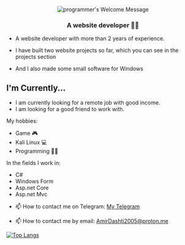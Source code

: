 <p align="center">
		<img alt="programmer's Welcome Message"
			 src="https://readme-typing-svg.herokuapp.com?size=30&background=45E5FF00&center=true&vCenter=true&lines=%F0%9F%91%8B%F0%9F%8F%BC+Hi+I'm+Amir">
</p>


<h3 align="center">A website developer 👨‍💻</h3>


<ul>
<li><p>A website developer with more than 2 years of experience.</p></li>
<li><p>I have built two website projects so far, which you can see in the projects section</p></li>
<li><p>And I also made some small software for Windows</p></li>
</ul>


## I'm Currently...
* I am currently looking for a remote job with good income.
* I am looking for a good friend to work with.



My hobbies:
* Game 🎮
* Kali Linux 💻
* Programming 👨‍💻

In the fields I work in: 
* C#
* Windows Form
* Asp.net Core
* Asp.net Mvc

<ul>
<li><p>📫 How to contact me on Telegram: <a href="https://t.me/Thers_no_such_thing_as_security">My Telegram</a></strong></p></li>
<li><p>📫 How to contact me by email: <a href="">AmirDashti2005@proton.me</a></strong></p></li>
</ul>




[![Top Langs](https://github-readme-stats.vercel.app/api/top-langs/?username=AmirHoseinDashti&langs_count=8)](https://github.com/AmirHoseinDashti/)
